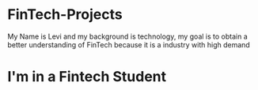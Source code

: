 # FinTech-Projects
My Name is Levi and my background is technology, my goal is to obtain a better understanding of FinTech because it is a industry with high demand
<h1>I'm in a Fintech Student</h1>
